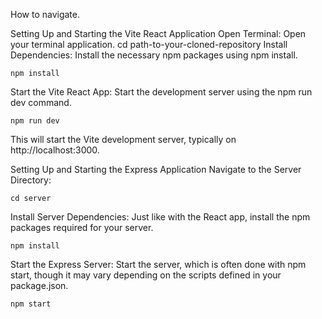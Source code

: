 How to navigate.

Setting Up and Starting the Vite React Application
Open Terminal:
Open your terminal application.
cd path-to-your-cloned-repository
Install Dependencies:
Install the necessary npm packages using npm install.

```
npm install
```

Start the Vite React App:
Start the development server using the npm run dev command.

```
npm run dev
```

This will start the Vite development server, typically on http://localhost:3000.

Setting Up and Starting the Express Application
Navigate to the Server Directory:

```
cd server
```

Install Server Dependencies:
Just like with the React app, install the npm packages required for your server.

```
npm install
```

Start the Express Server:
Start the server, which is often done with npm start, though it may vary depending on the scripts defined in your package.json.

```
npm start
```
